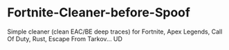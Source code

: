 # Fortnite-Cleaner-before-Spoof
Simple cleaner (clean EAC/BE deep traces) for Fortnite, Apex Legends, Call Of Duty, Rust, Escape From Tarkov... UD






























